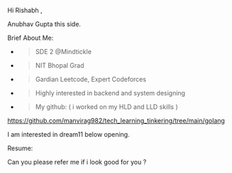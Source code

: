 Hi Rishabh ,

Anubhav Gupta this side.

Brief About Me:

- > SDE 2 @Mindtickle
- > NIT Bhopal Grad
- > Gardian Leetcode, Expert Codeforces
- > Highly interested in backend and system designing
- > My github: ( i worked on my HLD and LLD skills )

https://github.com/manvirag982/tech_learning_tinkering/tree/main/golang

I am interested in dream11 below opening.

<link>

Resume:

<link>

Can you please refer me if i look good for you ?
